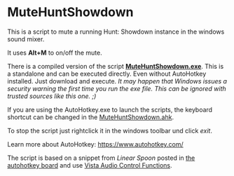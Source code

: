 # MuteHuntShowdown

This is a script to mute a running Hunt: Showdown instance in the windows sound mixer.

It uses **Alt+M** to on/off the mute.

There is a compiled version of the script [**MuteHuntShowdown.exe**](compiled/MuteHuntShowdown.exe).
This is a standalone and can be executed directly. Even without AutoHotkey installed. Just download and execute.
*It may happen that Windows issues a security warning the first time you run the exe file. This can be ignored with trusted sources like this one. ;)*

If you are using the AutoHotkey.exe to launch the scripts, the keyboard shortcut can be changed in the [MuteHuntShowdown.ahk](ahk/MuteHuntShowdown.ahk).


To stop the script just rightclick it in the windows toolbar und click *exit*.


Learn more about AutoHotkey:
https://www.autohotkey.com/

The script is based on a snippet from *Linear Spoon* posted in [the autohotkey board](//autohotkey.com/board/topic/119506-get-volume-mixer-application-specific-mute-button-state/?p=682808) and use [Vista Audio Control Functions](https://autohotkey.com/board/topic/21984-vista-audio-control-functions/?p=143564).